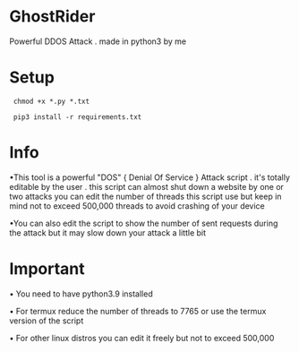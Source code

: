 # GhostRider
Powerful DDOS Attack . made in python3 by me 

# Setup 

```
 chmod +x *.py *.txt

 pip3 install -r requirements.txt

```
# Info

•This tool is a powerful "DOS" { Denial Of Service } Attack script . it's totally editable by the user . this script can almost shut down a website by one or two attacks
you can edit the number of threads this script use but keep in mind not to exceed 500,000 threads to avoid crashing of your device

•You can also edit the script to show the number of sent requests during the attack but it may slow down your attack a little bit

# Important

• You need to have python3.9 installed 

• For termux reduce the number of threads to 7765 or use the termux version of the script

• For other linux distros you can edit it freely but not to exceed 500,000
